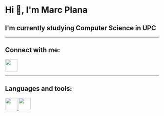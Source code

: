# Hi 👋, I'm Marc Plana

## I'm currently studying Computer Science in UPC

---

## Connect with me:
<a href="https://www.linkedin.com/in/tu-usuario">
  <img src="https://github.com/user-attachments/assets/adcce794-cbf4-4ab4-97eb-b30a96147a1f" width="40" height="40"/>
</a>

---

## Languages and tools:
<a href="https://www.linkedin.com/in/tu-usuario">
  <img src="https://github.com/user-attachments/assets/adcce794-cbf4-4ab4-97eb-b30a96147a1f" width="40" height="40"/>
  <img src="https://github.com/user-attachments/assets/87e93f0c-65ff-452f-8853-c91ae6d2da70" width="40" height="40"/>
</a>

